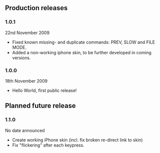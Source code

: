 ## Production releases ##
### 1.0.1 ###
22nd November 2009
  * Fixed known missing- and duplicate commands: PREV, SLOW and FILE MODE.
  * Added a non-working iphone skin, to be further developed in coming versions.

### 1.0.0 ###
18th November 2009
  * Hello World, first public release!

## Planned future release ##
### 1.1.0 ###
No date announced
  * Create working iPhone skin (incl. fix broken re-direct link to skin)
  * Fix "flickering" after each keypress.